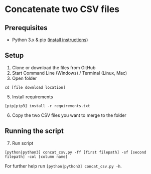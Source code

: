 # Concatenate two CSV files

## Prerequisites

- Python 3.x & pip ([install instructions](https://raturi.in/blog/installing-python3-and-pip3-ubuntu-mac-and-windows/))

## Setup

1) Clone or download the files from GitHub
3) Start Command Line (Windows) / Terminal (Linux, Mac)
4) Open folder 
```
cd [file download location]
``` 
5) Install requirements
```
[pip|pip3] install -r requirements.txt 
```
6) Copy the two CSV files you want to merge to the folder

## Running the script

7) Run script
``` 
[python|python3] concat_csv.py -ff [first filepath] -sf [second filepath] -col [column name]
```

For further help run `[python|python3] concat_csv.py -h`.